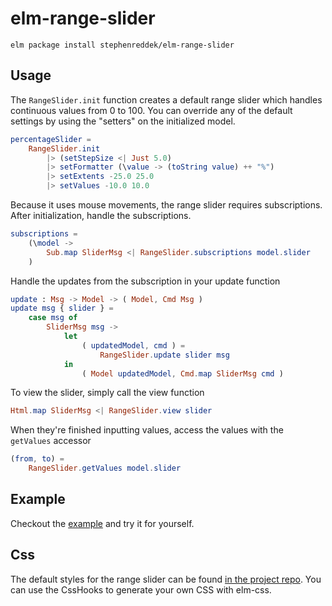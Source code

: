 # elm-range-slider

```shell
elm package install stephenreddek/elm-range-slider
```

## Usage

The `RangeSlider.init` function creates a default range slider which handles continuous values from 0 to 100. You can override any of the default settings by using the "setters" on the initialized model.
```elm
percentageSlider =
    RangeSlider.init
        |> (setStepSize <| Just 5.0)
        |> setFormatter (\value -> (toString value) ++ "%")
        |> setExtents -25.0 25.0
        |> setValues -10.0 10.0
```

Because it uses mouse movements, the range slider requires subscriptions. After initialization, handle the subscriptions.
```elm
subscriptions =
    (\model ->
        Sub.map SliderMsg <| RangeSlider.subscriptions model.slider
    )
```

Handle the updates from the subscription in your update function
```elm
update : Msg -> Model -> ( Model, Cmd Msg )
update msg { slider } =
    case msg of
        SliderMsg msg ->
            let
                ( updatedModel, cmd ) =
                    RangeSlider.update slider msg
            in
                ( Model updatedModel, Cmd.map SliderMsg cmd )
```

To view the slider, simply call the view function
```elm
Html.map SliderMsg <| RangeSlider.view slider
```

When they're finished inputting values, access the values with the `getValues` accessor
```elm
(from, to) =
    RangeSlider.getValues model.slider
```

## Example

Checkout the [example](https://github.com/stephenreddek/elm-range-slider/tree/master/example "elm-range-slider example") and try it for yourself.

## Css

The default styles for the range slider can be found [in the project repo](https://github.com/stephenreddek/elm-range-slider/tree/master/css "elm-range-slider Github"). You can use the CssHooks to generate your own CSS with elm-css.
